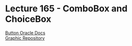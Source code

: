 # Lecture 165 - ComboBox and ChoiceBox

[Button Oracle Docs](https://docs.oracle.com/javase/8/javafx/api/javafx/scene/control/Button.html)<br/>
[Graphic Repository](http://www.oracle.com/technetwork/java/repository-140393.html)<br/>
